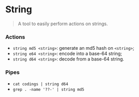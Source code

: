 
# String

> A tool to easily perform actions on strings.

### Actions

* `string md5 <string>`: generate an md5 hash on `<string>`;
* `string e64 <string>`: encode into a base-64 string;
* `string d64 <string>`: decode from a base-64 string.

### Pipes

* `cat codings | string d64`
* `grep . -name '??-' | string md5`

